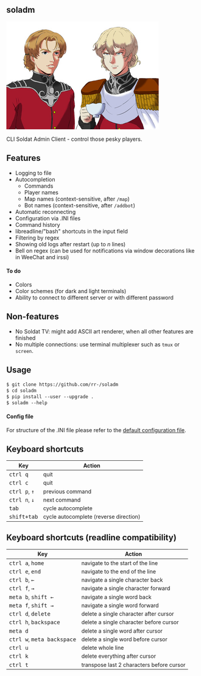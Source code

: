 soladm
------

![](reinhard.jpg)

CLI Soldat Admin Client - control those pesky players.

## Features

- Logging to file
- Autocompletion
    - Commands
    - Player names
    - Map names (context-sensitive, after `/map`)
    - Bot names (context-sensitive, after `/addbot`)
- Automatic reconnecting
- Configuration via .INI files
- Command history
- libreadline/"bash" shortcuts in the input field
- Filtering by regex
- Showing old logs after restart (up to *n* lines)
- Bell on regex (can be used for notifications via window decorations like in WeeChat and irssi)

#### To do

- Colors
- Color schemes (for dark and light terminals)
- Ability to connect to different server or with different password

## Non-features

- No Soldat TV: might add ASCII art renderer, when all other features are finished
- No multiple connections: use terminal multiplexer such as `tmux` or `screen`.

## Usage

```
$ git clone https://github.com/rr-/soladm
$ cd soladm
$ pip install --user --upgrade .
$ soladm --help
```

#### Config file

For structure of the .INI file please refer to the [default configuration
file](soladm/data/default_config.ini).

## Keyboard shortcuts

Key                             | Action
---                             | ---
<kbd>ctrl q</kbd>               | quit
<kbd>ctrl c</kbd>               | quit
<kbd>ctrl p</kbd>, <kbd>↑</kbd> | previous command
<kbd>ctrl n</kbd>, <kbd>↓</kbd> | next command
<kbd>tab</kbd>                  | cycle autocomplete
<kbd>shift+tab</kbd>            | cycle autocomplete (reverse direction)

## Keyboard shortcuts (readline compatibility)

Key                                          | Action
---                                          | ---
<kbd>ctrl a</kbd>, <kbd>home</kbd>           | navigate to the start of the line
<kbd>ctrl e</kbd>, <kbd>end</kbd>            | navigate to the end of the line
<kbd>ctrl b</kbd>, <kbd>←</kbd>              | navigate a single character back
<kbd>ctrl f</kbd>, <kbd>→</kbd>              | navigate a single character forward
<kbd>meta b</kbd>, <kbd>shift ←</kbd>        | navigate a single word back
<kbd>meta f</kbd>, <kbd>shift →</kbd>        | navigate a single word forward
<kbd>ctrl d</kbd>, <kbd>delete</kbd>         | delete a single character after cursor
<kbd>ctrl h</kbd>, <kbd>backspace</kbd>      | delete a single character before cursor
<kbd>meta d</kbd>                            | delete a single word after cursor
<kbd>ctrl w</kbd>, <kbd>meta backspace</kbd> | delete a single word before cursor
<kbd>ctrl u</kbd>                            | delete whole line
<kbd>ctrl k</kbd>                            | delete everything after cursor
<kbd>ctrl t</kbd>                            | transpose last 2 characters before cursor

